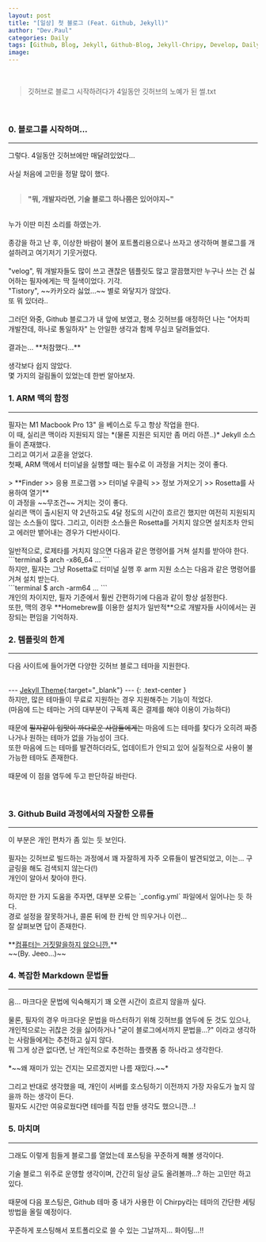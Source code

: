 ```yaml
---
layout: post
title: "[일상] 첫 블로그 (Feat. Github, Jekyll)"
author: "Dev.Paul"
categories: Daily
tags: [Github, Blog, Jekyll, Github-Blog, Jekyll-Chripy, Develop, Daily]
image: 
---
```


<br>

> 깃허브로 블로그 시작하려다가 4일동안 깃허브의 노예가 된 썰.txt

<br>
<h3>0. 블로그를 시작하며...</h3>
<hr>

그렇다. 4일동안 깃허브에만 매달려있었다...
<br><br>
사실 처음에 고민을 정말 많이 했다.
<br><br>

>**"뭐, 개발자라면, 기술 블로그 하나쯤은 있어야지~"**

<br>
누가 이딴 미친 소리를 하였는가. 
<br><br>
종강을 하고 난 후, 이상한 바람이 불어 포트폴리용으로나 쓰자고 생각하며 블로그를 개설하려고 여기저기 기웃거렸다.
<br><br>
"velog", 뭐 개발자들도 많이 쓰고 괜찮은 템플릿도 많고 깔끔했지만 누구나 쓰는 건 싫어하는 필자에게는 딱 질색이었다. 기각.
<br>
"Tistory", ~~카카오라 싫었...~~ 별로 와닿지가 않았다.
<br>
또 뭐 있더라..
<br><br>
그러던 와중, Github 블로그가 내 앞에 보였고, 평소 깃허브를 애정하던 나는 "어차피 개발잔데, 하나로 통일하자" 는 안일한 생각과 함께 무심코 달려들었다.
<br><br>
결과는... **처참했다...**
<br><br>
생각보다 쉽지 않았다.
<br>
몇 가지의 걸림돌이 있었는데 한번 알아보자.
<br>
<h3>1. ARM 맥의 함정</h3>
<hr>
필자는 M1 Macbook Pro 13" 을 베이스로 두고 항상 작업을 한다.
<br>
이 때, 실리콘 맥이라 지원되지 않는 *(물론 지원은 되지만 좀 머리 아픈..)* Jekyll 소스들이 존재했다.
<br>
그리고 여기서 교훈을 얻었다.
<br>
첫째, ARM 맥에서 터미널을 실행할 때는 필수로 이 과정을 거치는 것이 좋다.
<br><br>
> **Finder >> 응용 프로그램 >> 터미널 우클릭 >> 정보 가져오기 >> Rosetta를 사용하여 열기**

<br>
이 과정을 ~~무조건~~ 거치는 것이 좋다.
<br>
실리콘 맥이 출시된지 약 2년하고도 4달 정도의 시간이 흐르긴 했지만 여전히 지원되지 않는 소스들이 많다. 그리고, 이러한 소스들은 Rosetta를 거치지 않으면 설치조차 안되고 에러만 뱉어내는 경우가 다반사이다.
<br><br>
일반적으로, 로제타를 거치지 않으면 다음과 같은 명령어를 거쳐 설치를 받아야 한다.
<br>
```terminal
$ arch -x86_64 ...
```

<br>
하지만, 필자는 그냥 Rosetta로 터미널 실행 후 arm 지원 소스는 다음과 같은 명령어를 거쳐 설치 받는다.
<br>
```terminal
$ arch -arm64 ...
```
<br>
개인의 차이지만, 필자 기준에서 훨씬 간편하기에 다음과 같이 항상 설정한다.
<br>
또한, 맥의 경우 **Homebrew를 이용한 설치가 일반적**으로 개발자들 사이에서는 권장되는 편임을 기억하자.

<br>
<h3>2. 템플릿의 한계</h3>
<hr>
다음 사이트에 들어가면 다양한 깃허브 블로그 테마을 지원한다.
<br><br>

--- [Jekyll Theme](https://github.com/topics/jekyll-theme){:target="_blank"} ---
{: .text-center }
<br>
하지만, 많은 테마들이 무료로 지원하는 경우 지원해주는 기능이 적었다.
<br>
(마음에 드는 테마는 거의 대부분이 구독제 혹은 결제를 해야 이용이 가능하다)
<br><br>
때문에 ~~필자같이 입맛이 까다로운 사람들에게는~~ 마음에 드는 테마를 찾다가 오히려 짜증나거나 원하는 테마가 없을 가능성이 크다.
<br>
또한 마음에 드는 테마를 발견하더라도, 업데이트가 안되고 있어 실질적으로 사용이 불가능한 테마도 존재한다.
<br><br>
때문에 이 점을 염두에 두고 판단하길 바란다.

<br>
<h3>3. Github Build 과정에서의 자잘한 오류들</h3>
<hr>
이 부분은 개인 편차가 좀 있는 듯 보인다.
<br><br>
필자는 깃허브로 빌드하는 과정에서 꽤 자잘하게 자주 오류들이 발견되었고, 이는... 구글링을 해도 검색되지 않는다(!)
<br>
개인이 알아서 찾아야 한다.
<br><br>
하지만 한 가지 도움을 주자면, 대부분 오류는 `_config.yml` 파일에서 일어나는 듯 하다.
<br>
경로 설정을 잘못하거나, 콜론 뒤에 한 칸씩 안 띄우거나 이런...
<br>
잘 살펴보면 답이 존재한다.
<br><br>
**<u>컴퓨터는 거짓말을하지 않으니깐.</u>**
<br>
~~(By. Jeeo...)~~

<br>
<h3>4. 복잡한 Markdown 문법들</h3>
<hr>
음... 마크다운 문법에 익숙해지기 꽤 오랜 시간이 흐르지 않을까 싶다.
<br><br>
물론, 필자의 경우 마크다운 문법을 마스터하기 위해 깃허브를 염두에 둔 것도 있으나, 개인적으로는 귀찮은 것을 싫어하거나 "굳이 블로그에서까지 문법을...?" 이라고 생각하는 사람들에게는 추천하고 싶지 않다.
<br>
뭐 그게 상관 없다면, 난 개인적으로 추천하는 플랫폼 중 하나라고 생각한다.
<br><br>
*~~왜 재미가 있는 건지는 모르겠지만 나름 재밌다.~~*
<br><br>
그리고 반대로 생각했을 때, 개인이 서버를 호스팅하기 이전까지 가장 자유도가 높지 않을까 하는 생각이 든다.
<br>
필자도 시간만 여유로웠다면 테마를 직접 만들 생각도 했으니깐...!

<br>
<h3>5. 마치며</h3>
<hr>
그래도 이렇게 힘들게 블로그를 열었는데 포스팅을 꾸준하게 해볼 생각이다.
<br><br>
기술 블로그 위주로 운영할 생각이며, 간간히 일상 글도 올려볼까...? 하는 고민만 하고 있다.
<br><br>
때문에 다음 포스팅은, Github 테마 중 내가 사용한 이 Chirpy라는 테마의 간단한 세팅 방법을 올릴 예정이다.
<br><br>
꾸준하게 포스팅해서 포트폴리오로 쓸 수 있는 그날까지... 화이팅...!!